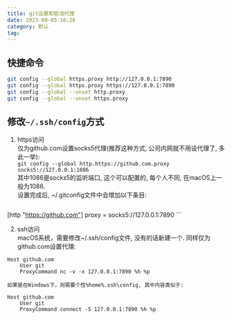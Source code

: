 ```yaml
---
title: git设置和取消代理
date: 2023-09-05 16:26
category: 默认
tag: 
---
```


##  快捷命令

```sh
git config --global https.proxy http://127.0.0.1:7890
git config --global https.proxy https://127.0.0.1:7890
git config --global --unset http.proxy
git config --global --unset https.proxy
```

## 修改`~/.ssh/config`方式



1. https访问  
    仅为github.com设置socks5代理(推荐这种方式, 公司内网就不用设代理了, 多此一举):  
    `git config --global http.https://github.com.proxy socks5://127.0.0.1:1086`  
    其中1086是socks5的监听端口, 这个可以配置的, 每个人不同, 在macOS上一般为1086.  
    设置完成后, ~/.gitconfig文件中会增加以下条目:
    
    ```
[http "https://github.com"]
	proxy = socks5://127.0.0.1:7890
    ```
    
2. ssh访问  
    macOS系统，需要修改~/.ssh/config文件, 没有的话新建一个. 同样仅为github.com设置代理:
    
```
Host github.com
	User git
	ProxyCommand nc -v -x 127.0.0.1:7890 %h %p
```

	如果是在Windows下，则需要个性%home%.ssh\config, 其中内容类似于:

```
Host github.com
	User git
	ProxyCommand connect -S 127.0.0.1:7890 %h %p
```